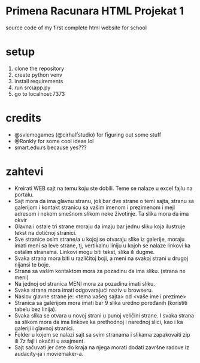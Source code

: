 # Primena Racunara HTML Projekat 1
source code of my first complete html website for school

# setup
1. clone the repository
2. create python venv
3. install requirements
4. run src\app.py
5. go to localhost:7373

# credits
- @svlemogames (@cirhalfstudio) for figuring out some stuff
- @Ronkly for some cool ideas lol
- smart.edu.rs because yes???

# zahtevi
- Kreirati WEB sajt na temu koju ste dobili. Teme se nalaze u excel fajlu na portalu.
- Sajt mora da ima glavnu stranu, još bar dve strane o temi sajta, stranu sa galerijom i kontakt stranicu sa vašim imenom i prezimenom i mejl adresom i nekom smešnom slikom neke životinje. Ta slika mora da ima okvir
- Glavna i ostale tri strane moraju da imaju bar jednu sliku koja ilustruje tekst na dotičnoj stranici.
- Sve stranice osim strane/a u kojoj se otvaraju slike iz galerije, moraju imati meni sa leve strane, tj, vertikalnu liniju u kojoh se nalaze linkovi ka ostalim stranama. Linkovi mogu biti tekst, slika ili dugme.
- Svaka strana mora biti u različitoj boji, a meni na svakoj strani u drugoj nijansi te boje.
- Strana sa vašim kontaktom mora za pozadinu da ima sliku. (strana ne meni)
- Na jednoj od stranica MENI mora za pozadinu imati sliku.
- Svaka strana mora imati odgovarajući naziv u browseru.
- Naslov glavne strane je: <tema vašeg sajta> od <vaše ime i prezime>
- Stranica sa galerijom mora imati bar 9 slika uredno poređanih (koristiti tabelu bez linija).
- Svaka slika se otvara u novoj strani u punoj veličini strane. I svaka strana sa slikom mora da ima linkove ka prethodnoj i narednoj slici, kao i ka galeriji i glavnoj stranici.
- Folder u kojem se nalazi sajt sa svim stranama i slikama zapakovaiti zip ili 7z fajl i okačiti u asajment.
- Sajt sačuvati jer ćete do kraja na njega morati dodati završne radove iz audacity-ja i moviemaker-a.